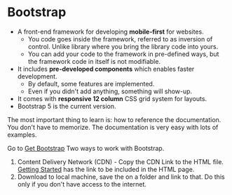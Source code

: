 # Bootstrap

* A front-end framework for developing **mobile-first** for websites. 
  - You code goes inside the framework, referred to as inversion of control. Unlike library where you bring the library code into yours.
  - You can add your code to the framework in pre-defined ways, but the framework code in itself is not modifiable.
* It includes **pre-developed components** which enables faster development.
  - By default, some features are implemented. 
  - Even if you didn't add anything, something will show-up.
* It comes with **responsive 12 column** CSS grid system for layouts. 
* Bootstrap 5 is the current version.

The most important thing to learn is: how to reference the documentation. You don't have to memorize. The documentation is very easy with lots of examples.

Go to [Get Bootstrap](https://getbootstrap.com/)
Two ways to work with Bootstrap.
1. Content Delivery Network (CDN) - Copy the CDN Link to the HTML file. [Getting Started](https://getbootstrap.com/docs/5.1/getting-started/introduction/) has the link to be included in the HTML page.
2. Download to local machine, save the on a folder and link to that. Do this only if you don't have access to the internet.


